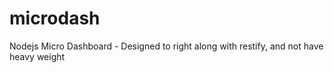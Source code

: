 # microdash
Nodejs Micro Dashboard - Designed to right along with restify, and not have heavy weight
